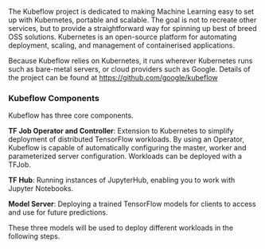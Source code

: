 The Kubeflow project is dedicated to making Machine Learning easy to set up with Kubernetes, portable and scalable. The goal is not to recreate other services, but to provide a straightforward way for spinning up best of breed OSS solutions. Kubernetes is an open-source platform for automating deployment, scaling, and management of containerised applications.

Because Kubeflow relies on Kubernetes, it runs wherever Kubernetes runs such as bare-metal servers, or cloud providers such as Google. Details of the project can be found at https://github.com/google/kubeflow

### Kubeflow Components

Kubeflow has three core components.

__TF Job Operator and Controller__: Extension to Kubernetes to simplify deployment of distributed TensorFlow workloads. By using an Operator, Kubeflow is capable of automatically configuring the master, worker and parameterized server configuration. Workloads can be deployed with a TFJob.

__TF Hub__: Running instances of JupyterHub, enabling you to work with Jupyter Notebooks.

__Model Server__: Deploying a trained TensorFlow models for clients to access and use for future predictions.

These three models will be used to deploy different workloads in the following steps.
